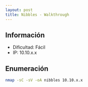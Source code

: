 ```yaml
---
layout: post
title: Nibbles - Walkthrough
---
```


## Información

- Dificultad: Fácil
- IP: 10.10.x.x

## Enumeración

```bash
nmap -sC -sV -oA nibbles 10.10.x.x
